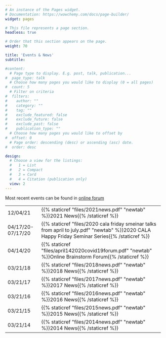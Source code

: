 ```yaml
---
# An instance of the Pages widget.
# Documentation: https://wowchemy.com/docs/page-builder/
widget: pages

# This file represents a page section.
headless: true

# Order that this section appears on the page.
weight: 70

title: 'Events & News'
subtitle:

#content:
  # Page type to display. E.g. post, talk, publication...
#  page_type: talk
  # Choose how many pages you would like to display (0 = all pages)
#  count: 5
  # Filter on criteria
#  filters:
#    author: ""
#    category: ""
#    tag: ""
#    exclude_featured: false
#    exclude_future: false
#    exclude_past: false
#    publication_type: ""
  # Choose how many pages you would like to offset by
#  offset: 0
  # Page order: descending (desc) or ascending (asc) date.
#  order: desc

design:
  # Choose a view for the listings:
  #   1 = List
  #   2 = Compact
  #   3 = Card
  #   4 = Citation (publication only)
  view: 2
---
```


Most recent events can be found in [online forum](http://groups.google.com/group/lunginterestgroup)

|  |  |
| --------------------- | -------------------------- |
| 12/04/21 | {{% staticref "files/2021news.pdf" "newtab" %}}2021 News{{% /staticref %}} |
| 04/17/20-07/17/20 | {{% staticref "files/2020 cala friday smeinar talks from april to july.pdf" "newtab" %}}2020 CALA Happy Friday Seminar Series{{% /staticref %}} |
| 04/14/20 | {{% staticref "files/april142020covid19forum.pdf" "newtab" %}}Online Brainstorm Forum{{% /staticref %}} |
| 03/21/18 | {{% staticref "files/2018news.pdf" "newtab" %}}2018 News{{% /staticref %}} |
| 03/21/17 | {{% staticref "files/2017news.pdf" "newtab" %}}2017 News{{% /staticref %}} |
| 03/21/16 | {{% staticref "files/2016news.pdf" "newtab" %}}2016 News{{% /staticref %}} |
| 03/21/15 | {{% staticref "files/2015news.pdf" "newtab" %}}2015 News{{% /staticref %}} |
| 03/21/14 | {{% staticref "files/2014news.pdf" "newtab" %}}2014 News{{% /staticref %}} |
